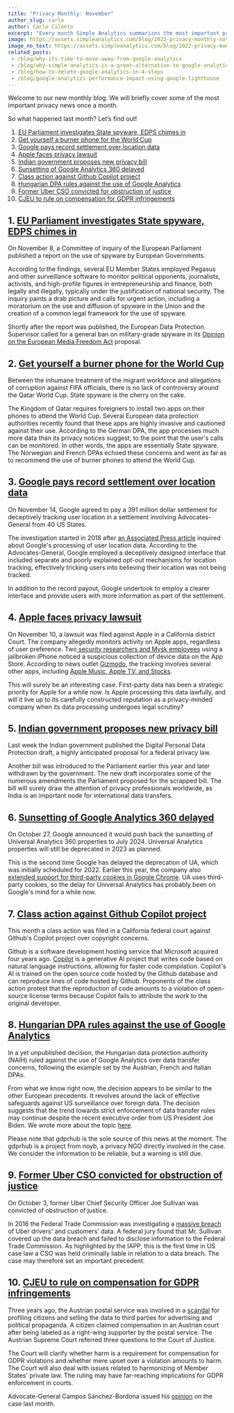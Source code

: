 ```yaml
---
title: "Privacy Monthly: November"
author_slug: carlo
author: Carlo Cilento
excerpt: "Every month Simple Analytics summarizes the most important privacy events. Here is our November recap"
image: https://assets.simpleanalytics.com/blog/2022-privacy-monthly-november-2022/social-image-privacy-monthly-november-2022.png
image_no_text: https://assets.simpleanalytics.com/blog/2022-privacy-monthly-november-2022/social-image-privacy-monthly-november-2022.png
related_posts:
 - /blog/why-its-time-to-move-away-from-google-analytics
 - /blog/why-simple-analytics-is-a-great-alternative-to-google-analytics
 - /blog/how-to-delete-google-analytics-in-4-steps
 - /blog/google-analytics-performance-impact-using-google-lighthouse
---
```


Welcome to our new monthly blog. We will briefly cover some of the most important privacy news once a month.

So what happened last month? Let’s find out!

1. [EU Parliament investigates State spyware, EDPS chimes in](#1-eu-parliament-investigates-state-spyware-edps-chimes-in)
2. [Get yourself a burner phone for the World Cup](#2-get-yourself-a-burner-phone-for-the-world-cup)
3. [Google pays record settlement over location data](#3-google-pays-record-settlement-over-location-data)
4. [Apple faces privacy lawsuit](#4-apple-faces-privacy-lawsuit)
5. [Indian government proposes new privacy bill](#5-indian-government-proposes-new-privacy-bill)
6. [Sunsetting of Google Analytics 360 delayed](#6-sunsetting-of-google-analytics-360-delayed)
7. [Class action against Github Copilot project](#7-class-action-against-github-copilot-project)
8. [Hungarian DPA rules against the use of Google Analytics](#8-hungarian-dpa-rules-against-the-use-of-google-analytics)
9. [Former Uber CSO convicted for obstruction of justice](#9-former-uber-cso-convicted-for-obstruction-of-justice)
10. [CJEU to rule on compensation for GDPR infringements](#10-cjeu-to-rule-on-compensation-for-gdpr-infringements)



## 1. [EU Parliament investigates State spyware, EDPS chimes in](https://www.europarl.europa.eu/committees/en/pega-findings/product-details/20221114CAN67684)

On November 8, a Committee of inquiry of the European Parliament published a report on the use of spyware by European Governments.

According to the findings, several EU Member States employed Pegasus and other surveillance software to monitor political opponents, journalists, activists, and high-profile figures in entrepreneurship and finance, both legally and illegally, typically under the justification of national security. The inquiry paints a drab picture and calls for urgent action, including a moratorium on the use and diffusion of spyware in the Union and the creation of a common legal framework for the use of spyware.

Shortly after the report was published, the European Data Protection Supervisor called for a general ban on military-grade spyware in its [Opinion on the European Media Freedom Act](https://edps.europa.eu/data-protection/our-work/publications/opinions/2022-11-14-opinion-european-media-freedom-act_en) proposal.

## 2. [Get yourself a burner phone for the World Cup](https://www.politico.eu/article/qatar-world-cup-2022-warning-burner-phones-french-agency/)

Between the inhumane treatment of the migrant workforce and allegations of corruption against FIFA officials, there is no lack of controversy around the Qatar World Cup. State spyware is the cherry on the cake.

The Kingdom of Qatar requires foreigners to install two apps on their phones to attend the World Cup. Several European data protection authorities recently found that these apps are highly invasive and cautioned against their use. According to the German DPA, the app processes much more data than its privacy notices suggest, to the point that the user's calls can be monitored. In other words, the apps are essentially State spyware. The Norwegian and French DPAs echoed these concerns and went as far as to recommend the use of burner phones to attend the World Cup.

## 3. [Google pays record settlement over location data](https://www.doj.state.or.us/media-home/news-media-releases/largest-ag-consumer-privacy-settlement-in-u-s-history/)

On November 14, Google agreed to pay a 391 million dollar settlement for deceptively tracking user location in a settlement involving Advocates-General from 40 US States.

The investigation started in 2018 after [an Associated Press article](https://apnews.com/article/north-america-science-technology-business-ap-top-news-828aefab64d4411bac257a07c1af0ecb) inquired about Google's processing of user location data. According to the Advocates-General, Google employed a deceptively designed interface that included separate and poorly explained opt-out mechanisms for location tracking, effectively tricking users into believing their location was not being tracked.

In addition to the record payout, Google undertook to employ a clearer interface and provide users with more information as part of the settlement.

## 4. [Apple faces privacy lawsuit](https://news.bloomberglaw.com/litigation/apple-hit-with-class-action-over-tracking-of-mobile-app-activity)

On November 10, a lawsuit was filed against Apple in a California district Court. The company allegedly monitors activity on Apple apps, regardless of user preference. Two[ security researchers and Mysk employees](https://twitter.com/mysk_co/status/1588308341780262912) using a jailbroken iPhone noticed a suspicious collection of device data on the App Store. According to news outlet [Gizmodo](https://gizmodo.com/apple-iphone-analytics-tracking-even-when-off-app-store-1849757558), the tracking involves several other apps, including [Apple Music, Apple TV, and Stocks](https://gizmodo.com/apple-iphone-analytics-tracking-even-when-off-app-store-1849757558).

This will surely be an interesting case. First-party data has been a strategic priority for Apple for a while now. Is Apple processing this data lawfully, and will it live up to its carefully constructed reputation as a privacy-minded company when its data processing undergoes legal scrutiny?

## 5. [Indian government proposes new privacy bill](https://indianexpress.com/article/explained/explained-economics/india-draft-digital-privacy-law-data-protection-laws-8279199/)

Last week the Indian government published the Digital Personal Data Protection draft, a highly anticipated proposal for a federal privacy law.

Another bill was introduced to the Parliament earlier this year and later withdrawn by the government. The new draft incorporates some of the numerous amendments the Parliament proposed for the scrapped bill. The bill will surely draw the attention of privacy professionals worldwide, as India is an important node for international data transfers.

## 6. [Sunsetting of Google Analytics 360 delayed](https://blog.google/products/marketingplatform/analytics/Turn-insights-ROI-Google-Analytics/)

On October 27, Google announced it would push back the sunsetting of Universal Analytics 360 properties to July 2024. Universal Analytics properties will still be deprecated in 2023 as planned.

This is the second time Google has delayed the deprecation of UA, which was initially scheduled for 2022. Earlier this year, the company also [extended support for third-party cookies in Google Chrome](https://blog.google/products/chrome/update-testing-privacy-sandbox-web/). UA uses third-party cookies, so the delay for Universal Analytics has probably been on Google's mind for a while now.

## 7. [Class action against Github Copilot project](https://www.wired.com/story/this-copyright-lawsuit-could-shape-the-future-of-generative-ai/)

This month a class action was filed in a California federal court against Github's Copilot project over copyright concerns.

Github is a software development hosting service that Microsoft acquired four years ago. [Copilot](https://github.com/features/copilot) is a generative AI project that writes code based on natural language instructions, allowing for faster code compilation. Copilot's AI is trained on the open source code hosted by the Github database and can reproduce lines of code hosted by Github. Proponents of the class action protest that the reproduction of code amounts to a violation of open-source license terms because Copilot fails to attribute the work to the original developer.

## 8. [Hungarian DPA rules against the use of Google Analytics](https://gdprhub.eu/index.php?title=NAIH_(Hungary)_-_NAIH-3561-4/2022)

In a yet unpublished decision, the Hungarian data protection authority (NAIH) ruled against the use of Google Analytics over data transfer concerns, following the example set by the Austrian, French and Italian DPAs.

From what we know right now, the decision appears to be similar to the other European precedents. It revolves around the lack of effective safeguards against US surveillance over foreign data. The decision suggests that the trend towards strict enforcement of data transfer rules may continue despite the recent executive order from US President Joe Biden. We wrote more about the topic [here](https://www.simpleanalytics.com/blog/hungarian-dpa-to-rule-against-google-analytics-according-to-gdprtoday).

Please note that gdprhub is the sole source of this news at the moment. The gdprhub is a project from noyb, a privacy NGO directly involved in the case. We consider the information to be reliable, but a warning is still due.

## 9. [Former Uber CSO convicted for obstruction of justice](https://iapp.org/news/a/former-uber-cso-convicted-of-2016-data-breach-coverup/)

On October 3, former Uber Chief Security Officer Joe Sullivan was convicted of obstruction of justice.

In 2016 the Federal Trade Commission was investigating a [massive breach](https://www.nytimes.com/2022/10/05/technology/uber-security-chief-joe-sullivan-verdict.html) of Uber drivers' and customers' data. A federal jury found that Mr. Sullivan covered up the data breach and failed to disclose information to the Federal Trade Commission. As highlighted by the IAPP, this is the first time in US case law a CSO was held criminally liable in relation to a data breach. The case may therefore set an important precedent.

## 10. [CJEU to rule on compensation for GDPR infringements](https://www.technologylawdispatch.com/2022/10/privacy-data-protection/mere-upset-insufficient-for-compensation-under-the-gdpr/)

Three years ago, the Austrian postal service was involved in a [scandal](https://edri.org/our-work/austrian-postal-service-involved-in-a-data-scandal/) for profiling citizens and selling the data to third parties for advertising and political propaganda. A citizen claimed compensation in an Austrian court after being labeled as a right-wing supporter by the postal service. The Austrian Supreme Court referred three questions to the Court of Justice.

The Court will clarify whether harm is a requirement for compensation for GDPR violations and whether mere upset over a violation amounts to harm. The Court will also deal with issues related to harmonizing of Member States' private law. The ruling may have far-reaching implications for GDPR enforcement in courts.

Advocate-General Campos Sánchez-Bordona issued his [opinion](https://curia.europa.eu/juris/document/document.jsf?mode=lst&pageIndex=1&docid=266842&part=1&doclang=EN&text=&dir=&occ=first&cid=1939107) on the case last month.
